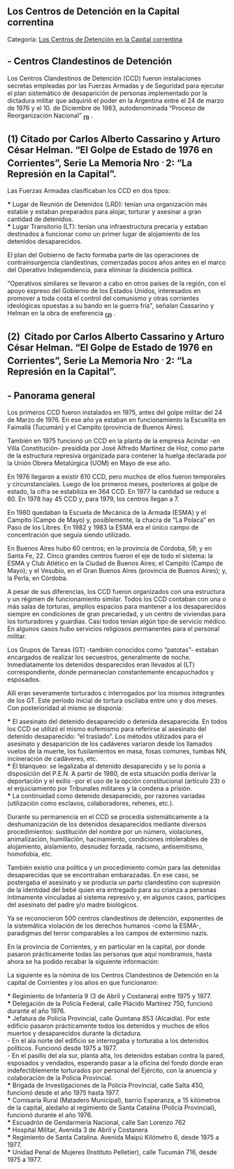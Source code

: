 ## Los Centros de Detención en la Capital correntina

Categoría: [Los Centros de Detención en la Capital correntina](http://descubrircorrientes.com.ar/2012/index.php/3406-cronologias/cronologias-del-periodo-independiente/el-poder-ejecutivo-de-la-provincia-de-corrientes/intervenciones-federales-en-corrientes/intervenciones-federales-en-la-segunda-mitad-del-siglo-xx/la-guerra-civil-de-1973-1983-los-desaparecidos/los-centros-de-detencion-en-la-capital-correntina)

## **\- Centros Clandestinos de Detención**

Los Centros Clandestinos de Detención (CCD) fueron instalaciones secretas empleadas por las Fuerzas Armadas y de Seguridad para ejecutar el plan sistemático de desaparición de personas implementado por la dictadura militar que adquirió el poder en la Argentina entre el 24 de marzo de 1976 y el 10. de Diciembre de 1983, autodenominada “Proceso de Reorganización Nacional” <sub><strong><span><span>(1)</span></span></strong></sub> .

## **(1)** Citado por Carlos Alberto Cassarino y Arturo César Helman. “El Golpe de Estado de 1976 en Corrientes”, Serie La Memoria Nro <sup><span><span> . </span></span></sup> 2: “La Represión en la Capital”.

Las Fuerzas Armadas clasificaban los CCD en dos tipos:

**\*** Lugar de Reunión de Detenidos (LRD): tenían una organización más estable y estaban preparados para alojar, torturar y asesinar a gran cantidad de detenidos.  
**\*** Lugar Transitorio (LT): tenían una infraestructura precaria y estaban destinados a funcionar como un primer lugar de alojamiento de los detenidos desaparecidos.

El plan del Gobierno de facto formaba parte de las operaciones de contrainsurgencia clandestinas, comenzadas pocos años antes en el marco del Operativo Independencia, para eliminar la disidencia política.

"Operativos similares se llevaron a cabo en otros países de la región, con el apoyo expreso del Gobierno de los Estados Unidos, interesados en promover a toda costa el control del comunismo y otras corrientes ideológicas opuestas a su bando en la guerra fría", señalan Cassarino y Helman en la obra de ereferencia <sub><strong><span><span>(2)</span></span></strong></sub> .

## **(2)**  Citado por Carlos Alberto Cassarino y Arturo César Helman. “El Golpe de Estado de 1976 en Corrientes”, Serie La Memoria Nro <sup><span><span> . </span></span></sup> 2: “La Represión en la Capital”.

## **\- Panorama general**

Los primeros CCD fueron instalados en 1975, antes del golpe militar del 24 de Marzo de 1976. En ese año ya estaban en funcionamiento la Escuelita en Faimallá (Tucumán) y el Campito (provincia de Buenos Aires).

También en 1975 funcionó un CCD en la planta de la empresa Acindar -en Villa Constitución- presidida por José Alfredo Martínez de Hoz, como parte de la estructura represiva organizada para contener la huelga declarada por la Unión Obrera Metalúrgica (UOM) en Mayo de ese año.

En 1976 llegaron a existir 610 CCD, pero muchos de ellos fueron temporales y circunstanciales. Luego de los primeros meses, posteriores al golpe de estado, la cifra se estabiliza en 364 CCD. En 1977 la cantidad se reduce a 60. En 1978 hay 45 CCD y, para 1979, los centros llegan a 7.

En 1980 quedaban la Escuela de Mecánica de la Armada (ESMA) y el Campito (Campo de Mayo) y, posiblemente, la chacra de “La Polaca” en Paso de los Libres. En 1982 y 1983 la ESMA era el único campo de concentración que seguía siendo utilizado.

En Buenos Aires hubo 60 centros; en la provincia de Córdoba, 59; y en Santa Fe, 22. Cinco grandes centros fueron el eje de todo el sistema: la ESMA y Club Atlético en la Ciudad de Buenos Aires; el Campito (Campo de Mayo); y el Vesubio, en el Gran Buenos Aires (provincia de Buenos Aires); y, la Perla, en Córdoba.

A pesar de sus diferencias, los CCD fueron organizados con una estructura y un régimen de funcionamiento similar. Todos los CCD contaban con una o más salas de torturas, amplios espacios para mantener a los desaparecidos siempre en condiciones de gran precariedad, y un centro de viviendas para los torturadores y guardias. Casi todos tenían algún tipo de servicio médico. En algunos casos hubo servicios religiosos permanentes para el personal militar.

Los Grupos de Tareas (GT) -también conocidos como “patotas”- estaban encargados de realizar los secuestros, generalmente de noche. Inmediatamente los detenidos desparecidos eran llevados al (LT) correspondiente, donde permanecían constantemente encapuchados y esposados.

Allí eran severamente torturados c interrogados por los mismos integrantes de los GT. Este período inicial de tortura oscilaba entre uno y dos meses. Con posterioridad al mismo se disponía:

**\*** El asesinato del detenido desaparecido o detenida desaparecida. En todos los CCD se utilizó el mismo eufemismo para referirse al asesinato del detenido desaparecido: “el traslado”. Los métodos utilizados para el asesinato y desaparición de los cadáveres variaron desde los llamados vuelos de la muerte, los fusilamientos en masa, fosas comunes, tumbas NN, incineración de cadáveres, etc.  
**\*** El blanqueo: se legalizaba al detenido desaparecido y se lo ponía a disposición del P.E.N. A partir de 1980, de esta situación podía derivar la deportación y el exilio -por el uso de la opción constitucional (artículo 23) o el enjuiciamiento por Tribunales militares y la condena a prisión.  
**\*** La continuidad como detenido desaparecido, por razones variadas (utilización como esclavos, colaboradores, rehenes, etc.).

Durante su permanencia en el CCD se procedía sistemáticamente a la deshumanización de los detenidos desaparecidos mediante diversos procedimientos: sustitución del nombre por un número, violaciones, animalización, humillación, hacinamiento, condiciones intolerables de alojamiento, aislamiento, desnudez forzada, racismo, antisemitismo, homofobia, etc.

También existió una política y un procedimiento común para las detenidas desaparecidas que se encontraban embarazadas. En ese caso, se postergaba el asesinato y se producía un parto clandestino con supresión de la identidad del bebé quien era entregado para su crianza a personas íntimamente vinculadas al sistema represivo y, en algunos casos, partícipes del asesinato del padre y/o madre biológicos.

Ya se reconocieron 500 centros clandestinos de detención, exponentes de la sistemática violación de los derechos humanos -como la ESMA-, paradigmas del terror comparables a los campos de exterminio nazis.

En la provincia de Corrientes, y en particular en la capital, por donde pasaron prácticamente todas las personas que aquí nombramos, hasta ahora se ha podido recabar la siguiente información:

La siguiente es la nómina de los Centros Clandestinos de Detención en la capital de Corrientes y los años en que funcionaron:

**\*** Regimiento de Infantería 9 (3 de Abril y Costanera) entre 1975 y 1977.  
**\*** Delegación de la Policía Federal, calle Plácido Martínez 750, funcionó durante el año 1976.  
**\*** Jefatura de Policía Provincial, calle Quintana 853 (Alcaidía). Por este edificio pasaron prácticamente todos los detenidos y muchos de ellos muertos y desaparecidos durante la dictadura.  
\- En el ala norte del edificio se interrogaba y torturaba a los detenidos políticos. Funcionó desde 1975 a 1977.  
\- En el pasillo del ala sur, planta alta, los detenidos estaban contra la pared, esposados y vendados, esperando pasar a la oficina del fondo donde eran indefectiblemente torturados por personal del Ejército, con la anuencia y colaboración de la Policia Provincial.  
**\*** Brigada de Investigaciones de la Policía Provincial, calle Salta 450, funcionó desde el año 1975 hasta 1977.  
**\*** Comisaría Rural (Matadero Municipal), barrio Esperanza, a 15 kilómetros de la capital, aledaño al regimiento de Santa Catalina (Policía Provincial), funcionó durante el año 1976.  
**\*** Escuadrón de Gendarmería Nacional, calle San Lorenzo 762  
**\*** Hospital Militar, Avenida 3 de Abril y Costanera  
**\*** Regimiento de Santa Catalina. Avenida Maipú Kilómetro 6, desde 1975 a 1977.  
**\*** Unidad Penal de Mujeres (Instituto Pelletier), calle Tucumán 716, desde 1975 a 1977.